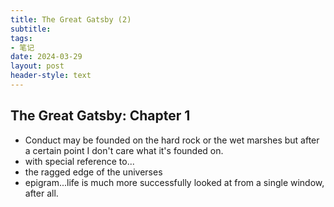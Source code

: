 ```yaml
---
title: The Great Gatsby (2)
subtitle: 
tags: 
- 笔记
date: 2024-03-29
layout: post
header-style: text
---
```


## The Great Gatsby: Chapter 1

- Conduct may be founded on the hard rock or the wet marshes but after a certain point I don't care what it's founded on.
- with special reference to...
- the ragged edge of the universes
- epigram...life is much more successfully looked at from a single window, after all.




